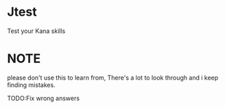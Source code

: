 # Jtest
Test your Kana skills

# NOTE
please don't use this to learn from, There's a lot to look through and i keep finding mistakes. 

TODO:Fix wrong answers 
